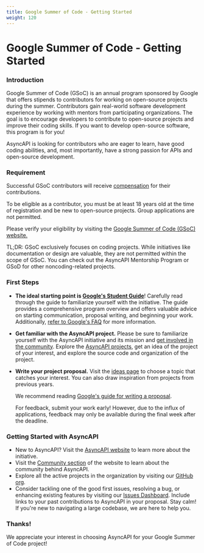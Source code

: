 ```yaml
---
title: Google Summer of Code - Getting Started
weight: 120
---
```


# Google Summer of Code - Getting Started

### Introduction

Google Summer of Code (GSoC) is an annual program sponsored by Google that offers stipends to contributors for working on open-source projects during the summer. Contributors gain real-world software development experience by working with mentors from participating organizations. The goal is to encourage developers to contribute to open-source projects and improve their coding skills. If you want to develop open-source software, this program is for you! 

AsyncAPI is looking for contributors who are eager to learn, have good coding abilities, and, most importantly, have a strong passion for APIs and open-source development. 


### Requirement

Successful GSoC contributors will receive [compensation](https://developers.google.com/open-source/gsoc/help/student-stipends) for their contributions.

To be eligible as a contributor, you must be at least 18 years old at the time of registration and be new to open-source projects. Group applications are not permitted. 

Please verify your eligibility by visiting the [Google Summer of Code (GSoC) website.](https://summerofcode.withgoogle.com/get-started)

TL;DR: GSoC exclusively focuses on coding projects. While initiatives like documentation or design are valuable, they are not permitted within the scope of GSoC. You can check out the AsyncAPI Mentorship Program or GSoD for other noncoding-related projects.

### First Steps

- **The ideal starting point is [Google's Student Guide](https://google.github.io/gsocguides/student)**!
  Carefully read through the guide to familiarize yourself with the initiative. The guide provides a comprehensive program overview and offers valuable advice on starting communication, proposal writing, and beginning your work. Additionally, [refer to Google's FAQ](https://developers.google.com/open-source/gsoc/faq) for more information.

- **Get familiar with the AsyncAPI project.**
  Please be sure to familiarize yourself with the AsyncAPI initiative and its mission and [get involved in the community](https://asyncapi.com/slack-invite). Explore the [AsyncAPI projects](https://github.com/asyncapi), get an idea of the project of your interest, and explore the source code and organization of the project.

- **Write your project proposal.**
  Visit the [ideas page](./summerofcode-2024-asyncapi-gsoc-ideas-page) to choose a topic that catches your interest. You can also draw inspiration from projects from previous years.
  
  We recommend reading [Google's guide for writing a proposal](https://google.github.io/gsocguides/student/writing-a-proposal).

  For feedback, submit your work early! However, due to the influx of applications, feedback may only be available during the final week after the deadline.

### Getting Started with AsyncAPI

- New to AsyncAPI? Visit the [AsyncAPI website](https://asyncapi.com) to learn more about the initiative.
- Visit the [Community section](https://www.asyncapi.com/community) of the website to learn about the community behind AsyncAPI.
- Explore all the active projects in the organization by visiting our [GitHub org](https://github.com/asyncapi).
- Consider tackling one of the good first issues, resolving a bug, or enhancing existing features by visiting our [Issues Dashboard](https://www.asyncapi.com/community/dashboard). Include links to your past contributions to AsyncAPI in your proposal. Stay calm! If you're new to navigating a large codebase, we are here to help you.

### Thanks! 

  We appreciate your interest in choosing AsyncAPI for your Google Summer of Code project!
